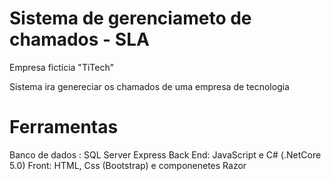 # Sistema de gerenciameto de chamados - SLA
Empresa fictícia "TiTech"

Sistema ira genereciar os chamados de uma empresa de tecnologia

# Ferramentas

Banco de dados : SQL Server Express
Back End: JavaScript e C# (.NetCore 5.0)
Front: HTML, Css (Bootstrap) e componenetes Razor

